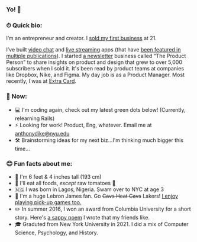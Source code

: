 ### Yo! 👋

### ⏱ Quick bio:

I’m an entrepreneur and creator. I [sold my first business](https://antdke.co/posts/sold) at 21. 

I’ve built [video chat](https://chatparty.co) and [live streaming](https://twitter.com/hinotehq) apps (that have [been featured in multiple publications](https://thehustle.co/04212020-silicon-valley-clubhouse/)). I started [a newsletter](https://www.producthunt.com/products/the-product-person) business called “The Product Person” to share insights on product and design that grew to over 5,000 subscribers when I sold it. It's been read by product teams at companies like Dropbox, Nike, and Figma. My day job is as a Product Manager. Most recently, I was at [Extra Card](https://extra.app).

### 📍 Now:
- 💻 I'm coding again, check out my latest green dots below! (Currently, relearning Rails)
- ⚡️ Looking for work! Product, Eng, whatever. Email me at [anthonydike@nyu.edu](mailto:anthonydike@nyu.edu)
- 🛠 Brainstorming ideas for my next biz...I'm thinking much bigger this time...

### 😊 Fun facts about me:

- 📏 I'm 6 feet & 4 inches tall (193 cm)
- 🍅 I'll eat all foods, _except_ raw tomatoes 🤮
- 🇳🇬 I was born in Lagos, Nigeria. Swam over to NYC at age 3
- 🏀 I'm a huge Lebron James fan. Go ~~Cavs Heat Cavs~~ Lakers! [I enjoy playing pick-up games too.](https://www.instagram.com/p/BxoBH1LhDQ8/?utm_source=ig_web_copy_link)
- ✏️ In summer 2016, I won an award from Columbia University for a short story. Here's [a sappy poem](https://www.instagram.com/p/BkbUCbMAw7K/?utm_source=ig_web_copy_link) I wrote that my friends like.
- 🎓 Graduted from New York University in 2021. I did a mix of Computer Science, Psychology, and History.


<!--
**antdke/antdke** is a ✨ _special_ ✨ repository because its `README.md` (this file) appears on your GitHub profile.

Here are some ideas to get you started:

- 🔭 I’m currently working on ...
- 🌱 I’m currently learning ...
- 👯 I’m looking to collaborate on ...
- 🤔 I’m looking for help with ...
- 💬 Ask me about ...
- 📫 How to reach me: ...
- 😄 Pronouns: ...
- ⚡ Fun fact: ...
-->
